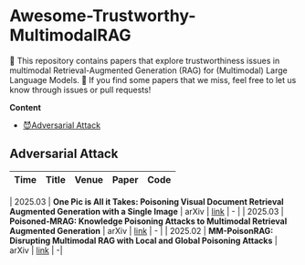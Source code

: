 # Awesome-Trustworthy-MultimodalRAG

📖 This repository contains papers that explore trustworthiness issues in multimodal Retrieval-Augmented Generation (RAG) for (Multimodal) Large Language Models.
🤔 If you find some papers that we miss, feel free to let us know through issues or pull requests!

**Content**
- [😈Adversarial Attack](#adversarial-attack)


## Adversarial Attack
| Time | Title                                                      |  Venue  |                           Paper                            |                            Code                            |
| ---- | -------------------------------------------------------- | :-----: | :-------------------------------------------------------: | :-------------------------------------------------------: |


| 2025.03 | **One Pic is All it Takes: Poisoning Visual Document Retrieval Augmented Generation with a Single Image** |   arXiv     | [link](https://arxiv.org/abs/2504.02132) |  -  |
| 2025.03 | **Poisoned-MRAG: Knowledge Poisoning Attacks to Multimodal Retrieval Augmented Generation** |   arXiv     | [link](https://arxiv.org/abs/2503.06254) |  -  |
| 2025.02 | **MM-PoisonRAG: Disrupting Multimodal RAG with Local and Global Poisoning Attacks** | arXiv | [link](https://www.arxiv.org/pdf/2503.04697) | -|

